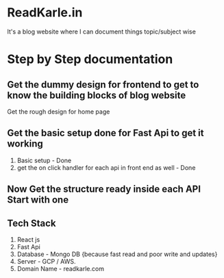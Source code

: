 # ReadKarle.in
It's a blog website where I can document things topic/subject wise

<h1>Step by Step documentation</h1>

## Get the dummy design for frontend to get to know the building blocks of blog website

Get the rough design for home page 

## Get the basic setup done for Fast Api to get it working

1. Basic setup - Done
2. get the on click handler for each api in front end as well - Done

## Now Get the structure ready inside each API Start with one

## Tech Stack 
1. React js
2. Fast Api
3. Database - Mongo DB {because fast read and poor write and updates}
4. Server - GCP / AWS.
5. Domain Name - readkarle.com

